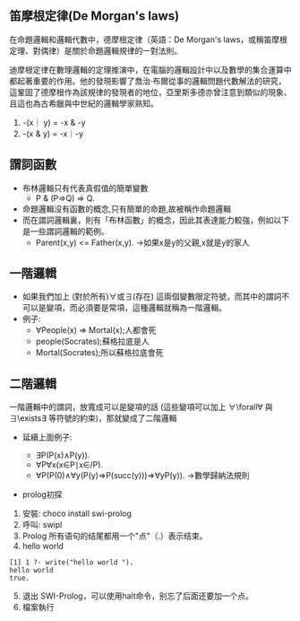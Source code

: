 ## 笛摩根定律(De Morgan's laws)
在命題邏輯和邏輯代數中，德摩根定律（英語：De Morgan's laws，或稱笛摩根定理、對偶律）是關於命題邏輯規律的一對法則。

迪摩根定律在數理邏輯的定理推演中，在電腦的邏輯設計中以及數學的集合運算中都起著重要的作用。他的發現影響了喬治·布爾從事的邏輯問題代數解法的研究，這鞏固了德摩根作為該規律的發現者的地位，亞里斯多德亦曾注意到類似的現象、且這也為古希臘與中世紀的邏輯學家熟知。
1. -(x｜ y) = -x & -y
2. -(x & y) = -x｜-y

## 謂詞函數
* 布林邏輯只有代表真假值的簡單變數
    * P & (P=>Q) => Q.
* 命題邏輯沒有函數的概念,只有簡單的命題,故被稱作命題邏輯
* 而在謂詞邏輯裏，則有「布林函數」的概念，因此其表達能力較強，例如以下是一些謂詞邏輯的範例。
    * Parent(x,y) <= Father(x,y). ->如果x是y的父親,x就是y的家人

## 一階邏輯
* 如果我們加上 (對於所有)∀或∃(存在) 這兩個變數限定符號，而其中的謂詞不可以是變項，而必須要是常項，這種邏輯就稱為一階邏輯。
* 例子:
    * ∀People(x) => Mortal(x);人都會死
    * people(Socrates);蘇格拉底是人
    * Mortal(Socrates);所以蘇格拉底會死

## 二階邏輯
一階邏輯中的謂詞，放寬成可以是變項的話 (這些變項可以加上 ∀\forall∀ 與 ∃\exists∃ 等符號的約束)，那就變成了二階邏輯
* 延續上面例子:
    * ∃P(P(x)∧P(y)).
    * ∀P∀x(x∈P∣x∈/P).
    * ∀P(P(0)∧∀y(P(y)=>P(succ(y)))=>∀yP(y)). ->數學歸納法規則

* prolog初探
1. 安裝: choco install swi-prolog
2. 呼叫: swipl
3. Prolog 所有语句的结尾都用一个"点"（.）表示结束。
4. hello world
```
[1] 1 ?- write("hello world ").
hello world 
true.
```
5. 退出 SWI-Prolog，可以使用halt命令，别忘了后面还要加一个点。
6. 檔案執行
